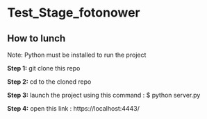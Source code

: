 # Test_Stage_fotonower 

## How to lunch

Note: Python must be installed to run the project

**Step 1:** git clone this repo

**Step 2:** cd to the cloned repo

**Step 3:** launch the project using this command : 
$ python server.py 

**Step 4:** open this link : https://localhost:4443/
